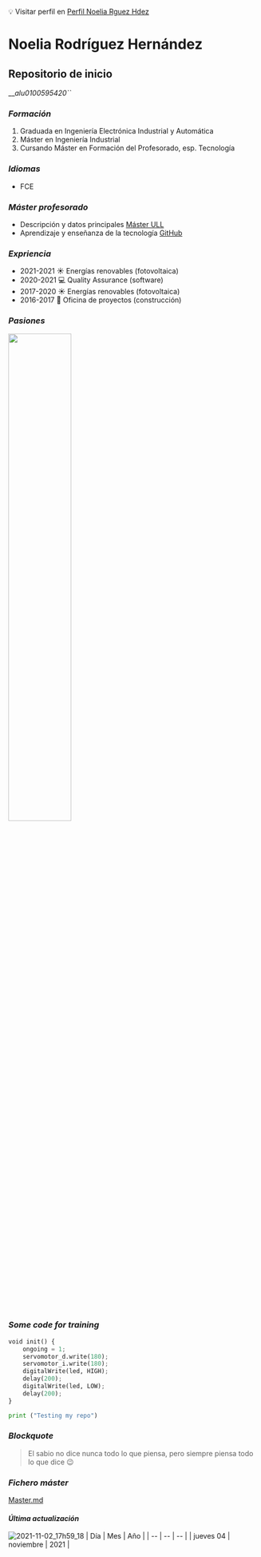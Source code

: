 :bulb: Visitar perfil en [Perfil Noelia Rguez Hdez](https://github.com/NoeliaRguezHdez)  
# Noelia Rodríguez Hernández
## Repositorio de inicio
__*alu0100595420*_``_
### *Formación* 
1. Graduada en Ingeniería Electrónica Industrial y Automática
2. Máster en Ingeniería Industrial
3. Cursando Máster en Formación del Profesorado, esp. Tecnología

### *Idiomas* 
* FCE

### *Máster profesorado*
* Descripción y datos principales [Máster ULL](https://ull-mfp-aet-2122.github.io/tema0-introduccion/practicas/p02-t0-aprender-markdown/)   
* Aprendizaje y enseñanza de la tecnología [GitHub](https://www.ull.es/masteres/formacion-profesorado/informacion-academica/descripcion-del-titulo/)

### *Expriencia* 
* 2021-2021 :sunny: Energías renovables (fotovoltaica)
* 2020-2021 :computer: Quality Assurance (software)
* 2017-2020 :sunny: Energías renovables (fotovoltaica)
* 2016-2017 :hammer: Oficina de proyectos (construcción)

### *Pasiones* 
[comment]: <![Noelia](https://www.lifeder.com/wp-content/uploads/2017/11/delfines-mirando-a-c%C3%A1mara-lifeder.jpg "Noelia")>
[comment]: <img src="https://www.lifeder.com/wp-content/uploads/2017/11/delfines-mirando-a-c%C3%A1mara-lifeder.jpg"  width="300" height="200" />

<img 
src="https://www.lifeder.com/wp-content/uploads/2017/11/delfines-mirando-a-c%C3%A1mara-lifeder.jpg"  
width="50%" 
/>

### *Some code for training* 
```python
void init() {
    ongoing = 1;
    servomotor_d.write(180);
    servomotor_i.write(180);
    digitalWrite(led, HIGH);
    delay(200);
    digitalWrite(led, LOW);
    delay(200);
}
``` 
```python
print ("Testing my repo")
```

### *Blockquote* 
> El sabio no dice nunca todo lo que piensa, pero siempre piensa todo lo que dice :wink:

### *Fichero máster* 
[Master.md](https://github.com/ULL-MFP-AET-2122/aprender-markdown-noelia-rodriguez-hernandez-alu0100595420/blob/main/master.md)

#### __*Última actualización*__
![2021-11-02_17h59_18](https://user-images.githubusercontent.com/93216060/139920246-7bf86883-c31c-4061-b495-1b3aad2ee5e6.png)
| Día | Mes | Año |
| -- | -- | -- |
| jueves 04 | noviembre | 2021 |    

